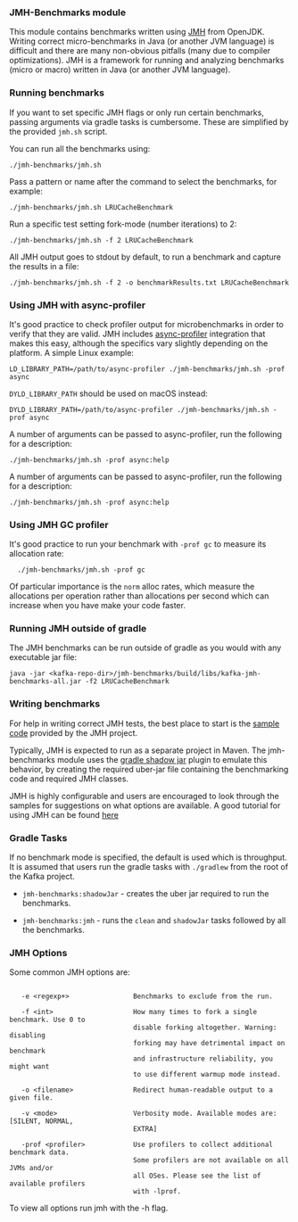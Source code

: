 ### JMH-Benchmarks module

This module contains benchmarks written using [JMH](https://openjdk.java.net/projects/code-tools/jmh/) from OpenJDK.
Writing correct micro-benchmarks in Java (or another JVM language) is difficult and there are many non-obvious pitfalls (many
due to compiler optimizations). JMH is a framework for running and analyzing benchmarks (micro or macro) written in Java (or
another JVM language).

### Running benchmarks

If you want to set specific JMH flags or only run certain benchmarks, passing arguments via
gradle tasks is cumbersome. These are simplified by the provided `jmh.sh` script.

You can run all the benchmarks using:

    ./jmh-benchmarks/jmh.sh
    
Pass a pattern or name after the command to select the benchmarks, for example:

    ./jmh-benchmarks/jmh.sh LRUCacheBenchmark

Run a specific test setting fork-mode (number iterations) to 2:

    ./jmh-benchmarks/jmh.sh -f 2 LRUCacheBenchmark

All JMH output goes to stdout by default, to run a benchmark and capture the results in a file:

    ./jmh-benchmarks/jmh.sh -f 2 -o benchmarkResults.txt LRUCacheBenchmark

### Using JMH with async-profiler

It's good practice to check profiler output for microbenchmarks in order to verify that they are valid.
JMH includes [async-profiler](https://github.com/jvm-profiling-tools/async-profiler) integration that makes this easy,
although the specifics vary slightly depending on the platform. A simple Linux example:

    LD_LIBRARY_PATH=/path/to/async-profiler ./jmh-benchmarks/jmh.sh -prof async

`DYLD_LIBRARY_PATH` should be used on macOS instead:

    DYLD_LIBRARY_PATH=/path/to/async-profiler ./jmh-benchmarks/jmh.sh -prof async 

A number of arguments can be passed to async-profiler, run the following for a description:

    ./jmh-benchmarks/jmh.sh -prof async:help
 
A number of arguments can be passed to async-profiler, run the following for a description: 

    ./jmh-benchmarks/jmh.sh -prof async:help

### Using JMH GC profiler

It's good practice to run your benchmark with `-prof gc` to measure its allocation rate:

      ./jmh-benchmarks/jmh.sh -prof gc

Of particular importance is the `norm` alloc rates, which measure the allocations per operation rather than allocations
per second which can increase when you have make your code faster.

### Running JMH outside of gradle

The JMH benchmarks can be run outside of gradle as you would with any executable jar file:

    java -jar <kafka-repo-dir>/jmh-benchmarks/build/libs/kafka-jmh-benchmarks-all.jar -f2 LRUCacheBenchmark

### Writing benchmarks

For help in writing correct JMH tests, the best place to start is the [sample code](https://hg.openjdk.java.net/code-tools/jmh/file/tip/jmh-samples/src/main/java/org/openjdk/jmh/samples/) provided
by the JMH project.

Typically, JMH is expected to run as a separate project in Maven. The jmh-benchmarks module uses
the [gradle shadow jar](https://github.com/johnrengelman/shadow) plugin to emulate this behavior, by creating the required
uber-jar file containing the benchmarking code and required JMH classes.  

JMH is highly configurable and users are encouraged to look through the samples for suggestions
on what options are available. A good tutorial for using JMH can be found [here](http://tutorials.jenkov.com/java-performance/jmh.html#return-value-from-benchmark-method)

### Gradle Tasks

If no benchmark mode is specified, the default is used which is throughput. It is assumed that users run
the gradle tasks with `./gradlew` from the root of the Kafka project.

* `jmh-benchmarks:shadowJar` - creates the uber jar required to run the benchmarks.

* `jmh-benchmarks:jmh` - runs the `clean` and `shadowJar` tasks followed by all the benchmarks.

### JMH Options
Some common JMH options are:

```text
 
   -e <regexp+>                Benchmarks to exclude from the run. 
 
   -f <int>                    How many times to fork a single benchmark. Use 0 to 
                               disable forking altogether. Warning: disabling 
                               forking may have detrimental impact on benchmark 
                               and infrastructure reliability, you might want 
                               to use different warmup mode instead. 
 
   -o <filename>               Redirect human-readable output to a given file. 
 
   -v <mode>                   Verbosity mode. Available modes are: [SILENT, NORMAL, 
                               EXTRA]

   -prof <profiler>            Use profilers to collect additional benchmark data. 
                               Some profilers are not available on all JVMs and/or 
                               all OSes. Please see the list of available profilers 
                               with -lprof. 
```

To view all options run jmh with the -h flag. 

